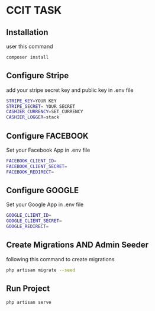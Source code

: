 # CCIT TASK

## Installation

user this command

```bash
composer install
```
## Configure Stripe

add your stripe secret key and public key  in .env file


```bash
STRIPE_KEY=YOUR KEY
STRIPE_SECRET= YOUR SECRET
CASHIER_CURRENCY=SET_CURRENCY
CASHIER_LOGGER=stack
```

## Configure FACEBOOK 

Set your Facebook App  in .env file

```bash
FACEBOOK_CLIENT_ID=
FACEBOOK_CLIENT_SECRET=
FACEBOOK_REDIRECT=
```

## Configure GOOGLE 

Set your Google App  in .env file

```bash
GOOGLE_CLIENT_ID=
GOOGLE_CLIENT_SECRET=
GOOGLE_REDIRECT=
```

## Create Migrations AND Admin Seeder

following this command to create migrations


```bash
php artisan migrate --seed
```


## Run Project


```bash
php artisan serve
```


